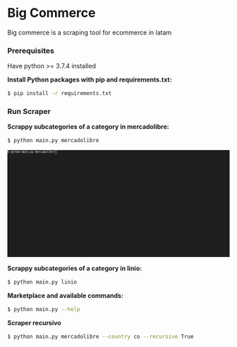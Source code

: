 # Big Commerce
Big commerce is a scraping tool for ecommerce in latam

### Prerequisites

Have python >= 3.7.4  installed

**Install Python packages with pip and requirements.txt:**

```sh
$ pip install -r requirements.txt
```
### Run Scraper

**Scrappy subcategories of a category in mercadolibre:**

```sh
$ python main.py mercadolibre
```
![alt text](https://github.com/91-julian-sanchez/big-commerce/blob/master/_assetes/mercadolibre.gif "Mercadolibre scraper")

**Scrappy subcategories of a category in linio:**

```sh
$ python main.py linio
```

**Marketplace and available commands:**

```sh
$ python main.py --help
```

**Scraper recursivo**
```sh
$ python main.py mercadolibre --country co --recursive True
```